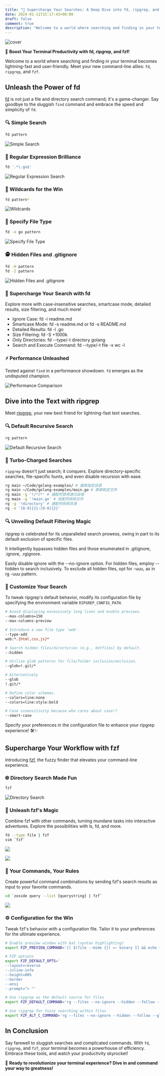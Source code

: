 ```yaml
---
title: "🚀 Supercharge Your Searches: A Deep Dive into fd, ripgrep, and fzf Commands"
date: 2024-01-11T15:17:43+08:00
draft: false
comment: true
description: "Welcome to a world where searching and finding in your terminal becomes lightning-fast and user-friendly. Meet your new command-line allies: `fd`, `ripgrep`, and `fzf`."
---
```


![cover](https://cdn.jsdelivr.net/gh/poloxue/images@2024-01/2024-01-11-high-productivity-command-part2-01.png)

🚀 **Boost Your Terminal Productivity with fd, ripgrep, and fzf!**

Welcome to a world where searching and finding in your terminal becomes lightning-fast and user-friendly. Meet your new command-line allies: `fd`, `ripgrep`, and `fzf`.

## Unleash the Power of fd

[fd](https://github.com/sharkdp/fd) is not just a file and directory search command; it's a game-changer. Say goodbye to the sluggish `find` command and embrace the speed and simplicity of `fd`.

### 🔍 Simple Search
```zsh
fd pattern
```
![Simple Search](https://cdn.jsdelivr.net/gh/poloxue/images@2023-10/2023-10-30-high-productivity-shell-commands-part2-01.gif)

### 🧠 Regular Expression Brilliance
```zsh
fd '.*\.go$'
```
![Regular Expression Search](https://cdn.jsdelivr.net/gh/poloxue/images@2023-10/2023-10-30-high-productivity-shell-commands-part2-02.gif)

### 🌟 Wildcards for the Win
```zsh
fd pattern*
```
![Wildcards](https://cdn.jsdelivr.net/gh/poloxue/images@2023-10/2023-10-30-high-productivity-shell-commands-part2-04.gif)

### 🎯 Specify File Type
```zsh
fd -e go pattern
```
![Specify File Type](https://cdn.jsdelivr.net/gh/poloxue/images@2023-10/2023-10-30-high-productivity-shell-commands-part2-05.gif)

### 🕵️ Hidden Files and .gitignore
```zsh
fd -H pattern
fd -I pattern
```
![Hidden Files and .gitignore](https://cdn.jsdelivr.net/gh/poloxue/images@2023-10/2023-10-30-high-productivity-shell-commands-part2-06.png)

### 🚀 Supercharge Your Search with fd
Explore more with case-insensitive searches, smartcase mode, detailed results, size filtering, and much more!

- Ignore Case: fd -i readme.md
- Smartcase Mode: fd -s readme.md or fd -s README.md
- Detailed Results: fd -l .go
- Size Filtering: fd -S +1000k
- Only Directories: fd --type/-t directory golang
- Search and Execute Command: fd --type/-t file -x wc -l

### ⚡ Performance Unleashed
Tested against `find` in a performance showdown. `fd` emerges as the undisputed champion.

![Performance Comparison](https://cdn.jsdelivr.net/gh/poloxue/images@2023-10/2023-10-30-high-productivity-shell-commands-part2-08.gif)

## Dive into the Text with ripgrep

Meet [ripgrep](https://github.com/BurntSushi/ripgrep), your new best friend for lightning-fast text searches.

### 🔍 Default Recursive Search
```zsh
rg pattern
```
![Default Recursive Search](https://cdn.jsdelivr.net/gh/poloxue/images@2023-10/2023-10-30-high-productivity-shell-commands-part2-09.gif)

### 🚀 Turbo-Charged Searches
`ripgrep` doesn't just search; it conquers. Explore directory-specific searches, file-specific hunts, and even disable recursion with ease.

```bash
rg main ~/Code/golang-examples/ # 搜索指定目录
rg main ~/Code/golang-examples/main.go # 索索制定文件
rg main -g '!/*/*' # 通配符禁用递归目录
rg main -g '!main.go' # 统配符排除文件
rg -g '!directory' # 通配符排除目录
rg -e '[0-9]{2}:[0-9]{2}'
```

### 🔍 Unveiling Default Filtering Magic

ripgrep is celebrated for its unparalleled search prowess, owing in part to its default exclusion of specific files. 

It intelligently bypasses hidden files and those enumerated in .gitignore, .ignore, .rgignore. 

Easily disable ignore with the --no-ignore option. For hidden files, employ --hidden to search inclusively. To exclude all hidden files, opt for -uuu, as in rg -uuu pattern.

### 🎨 Customize Your Search

To tweak ripgrep's default behavior, modify its configuration file by specifying the environment variable `RIPGREP_CONFIG_PATH`.

```zsh
# Avoid displaying excessively long lines and enable previews.
--max-columns=150
--max-columns-preview

# Introduce a new file type 'web'.
--type-add
web:*.{html,css,js}*

# Search hidden files/directories (e.g., dotfiles) by default.
--hidden

# Utilize glob patterns for file/folder inclusion/exclusion.
--glob=!.git/*

# Alternatively
--glob
!.git/*

# Define color schemes.
--colors=line:none
--colors=line:style:bold

# Case insensitivity because who cares about case!?
--smart-case
```

Specify your preferences in the configuration file to enhance your ripgrep experience! 🛠️✨

## Supercharge Your Workflow with fzf

Introducing [fzf](https://github.com/junegunn/fzf), the fuzzy finder that elevates your command-line experience.

### 🌐 Directory Search Made Fun
```zsh
fzf
```
![Directory Search](https://cdn.jsdelivr.net/gh/poloxue/images@2023-10/2023-10-30-high-productivity-shell-commands-part2-13.gif)

### 🚀 Unleash fzf's Magic
Combine fzf with other commands, turning mundane tasks into interactive adventures. Explore the possibilities with ls, fd, and more.

```bash
fd --type file | fzf
vim `fzf`
```

![](https://cdn.jsdelivr.net/gh/poloxue/images@2023-10/2023-10-30-high-productivity-shell-commands-part2-16.gif)

![](https://cdn.jsdelivr.net/gh/poloxue/images@2023-10/2023-10-30-high-productivity-shell-commands-part2-17.gif)

### 🎯 Your Commands, Your Rules
Create powerful command combinations by sending fzf's search results as input to your favorite commands.

```bash
cd `zoxide query --list {querystring} | fzf`
```

![](https://cdn.jsdelivr.net/gh/poloxue/images@2023-10/2023-10-30-high-productivity-shell-commands-part2-19.gif)

### ⚙️ Configuration for the Win
Tweak fzf's behavior with a configuration file. Tailor it to your preferences for the ultimate experience.

```bash
# Enable preview window with bat (syntax highlighting)
export FZF_PREVIEW_COMMAND='[[ $(file --mime {}) =~ binary ]] && echo {} || bat --style=numbers,changes --color=always {} 2> /dev/null | sed "s/\[[0-9;]*m//g"'

# FZF options
export FZF_DEFAULT_OPTS='
--layout=reverse
--inline-info
--height=80%
--border
--ansi
--prompt="> "'

# Use ripgrep as the default source for files
export FZF_DEFAULT_COMMAND='rg --files --no-ignore --hidden --follow --glob "!.git" 2>/dev/null'

# Use ripgrep for fuzzy searching within files
export FZF_ALT_C_COMMAND='rg --files --no-ignore --hidden --follow --glob "!.git" 2>/dev/null'
```

## In Conclusion

Say farewell to sluggish searches and complicated commands. With `fd`, `ripgrep`, and `fzf`, your terminal becomes a powerhouse of efficiency. Embrace these tools, and watch your productivity skyrocket!

🚀 **Ready to revolutionize your terminal experience? Dive in and command your way to greatness!**

